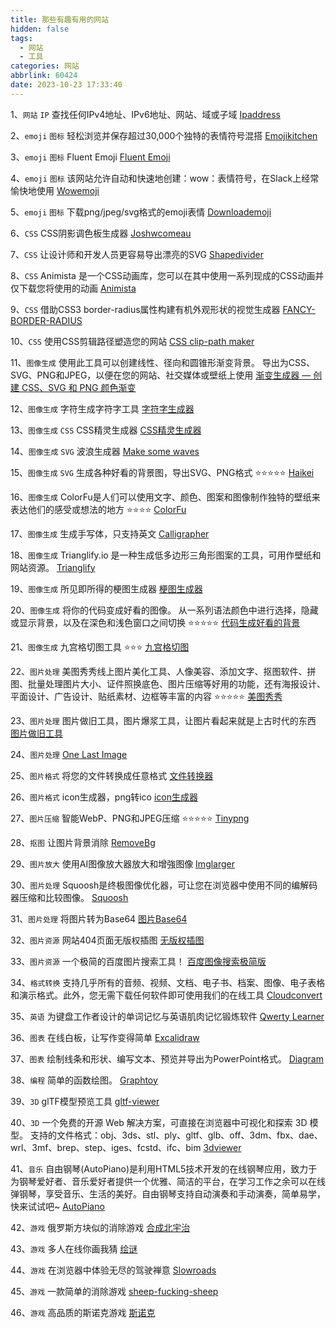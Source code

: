 ```yaml
---
title: 那些有趣有用的网站
hidden: false
tags:
  - 网站
  - 工具
categories: 网站
abbrlink: 60424
date: 2023-10-23 17:33:40
---
```


1、`网站` `IP` 查找任何IPv4地址、IPv6地址、网站、域或子域
[Ipaddress](https://www.ipaddress.com/)

2、`emoji` `图标` 轻松浏览并保存超过30,000个独特的表情符号混搭
[Emojikitchen](https://emojikitchen.dev/)

3、`emoji` `图标` Fluent Emoji
[Fluent Emoji](https://fluentemoji.com/)

4、`emoji` `图标` 该网站允许自动和快速地创建：wow：表情符号，在Slack上经常愉快地使用
[Wowemoji](https://wowemoji.dev/)

5、`emoji` `图标` 下载png/jpeg/svg格式的emoji表情
[Downloademoji](https://downloademoji.dev/)

6、`CSS` CSS阴影调色板生成器
[Joshwcomeau](https://www.joshwcomeau.com/shadow-palette/)

7、`CSS` 让设计师和开发人员更容易导出漂亮的SVG
[Shapedivider](https://www.shapedivider.app/)

8、`CSS` Animista 是一个CSS动画库，您可以在其中使用一系列现成的CSS动画并仅下载您将使用的动画
[Animista](https://animista.net/play/basic/rotate-scale)

9、`CSS` 借助CSS3 border-radius属性构建有机外观形状的视觉生成器
[FANCY-BORDER-RADIUS](https://9elements.github.io/fancy-border-radius/)

10、`CSS` 使用CSS剪辑路径塑造您的网站
[CSS clip-path maker](https://bennettfeely.com/clippy/)

11、`图像生成` 使用此工具可以创建线性、径向和圆锥形渐变背景。 导出为CSS、SVG、PNG和JPEG，以便在您的网站、社交媒体或壁纸上使用
[渐变生成器 — 创建 CSS、SVG 和 PNG 颜色渐变](https://doodad.dev/gradient-generator/)

12、`图像生成` 字符生成字符字工具
[字符字生成器](https://magiconch.com/fontfont/)

13、`图像生成` `CSS` CSS精灵生成器
[CSS精灵生成器](https://www.toptal.com/developers/css/sprite-generator/)

14、`图像生成` `SVG` 波浪生成器
[Make some waves](https://getwaves.io/)

15、`图像生成` `SVG` 生成各种好看的背景图，导出SVG、PNG格式 ⭐️⭐️⭐️⭐️⭐️
[Haikei](https://app.haikei.app/)

16、`图像生成` ColorFu是人们可以使用文字、颜色、图案和图像制作独特的壁纸来表达他们的感受或想法的地方 ⭐️⭐️⭐️⭐️
[ColorFu](https://pearmini.github.io/colorfu/#/)

17、`图像生成` 生成手写体，只支持英文
[Calligrapher](https://www.calligrapher.ai/)

18、`图像生成` Trianglify.io 是一种生成低多边形三角形图案的工具，可用作壁纸和网站资源。
[Trianglify](https://trianglify.io/)

19、`图像生成` 所见即所得的梗图生成器
[梗图生成器](https://x.magiconch.com/)

20、`图像生成` 将你的代码变成好看的图像。 从一系列语法颜色中进行选择，隐藏或显示背景，以及在深色和浅色窗口之间切换 ⭐️⭐️⭐️⭐️⭐️
[代码生成好看的背景](https://www.ray.so/)

21、`图像生成` 九宫格切图工具 ⭐️⭐️⭐️
[九宫格切图](https://v.magiconch.com/sns-image)

22、`图片处理` 美图秀秀线上图片美化工具、人像美容、添加文字、抠图软件、拼图、批量处理图片大小、证件照换底色、图片压缩等好用的功能，还有海报设计、平面设计、广告设计、贴纸素材、边框等丰富的内容 ⭐️⭐️⭐️⭐️⭐️
[美图秀秀](https://pc.meitu.com/)

23、`图片处理` 图片做旧工具，图片爆浆工具，让图片看起来就是上古时代的东西
[图片做旧工具](https://magiconch.com/patina/)

24、`图片处理` 
[One Last Image](https://lab.magiconch.com/one-last-image/)

25、`图片格式` 将您的文件转换成任意格式
[文件转换器](https://convertio.co/zh/)

26、`图片格式` icon生成器，png转ico
[icon生成器](https://www.aconvert.com/cn/icon/png-to-ico/)

27、`图片压缩` 智能WebP、PNG和JPEG压缩 ⭐️⭐️⭐️⭐️⭐️
[Tinypng](https://tinypng.com/)

28、`抠图` 让图片背景消除
[RemoveBg](https://www.remove.bg/zh)

29、`图片放大` 使用AI图像放大器放大和增強图像
[Imglarger](https://imglarger.com/zh-tw)

30、`图片处理` Squoosh是终极图像优化器，可让您在浏览器中使用不同的编解码器压缩和比较图像。
[Squoosh](https://squoosh.app/)

31、`图片处理` 将图片转为Base64
[图片Base64](https://image-to-base64.gutianhuang.red/)

32、`图片资源` 网站404页面无版权插图
[无版权插图](https://error404.fun/)

33、`图片资源` 一个极简的百度图片搜索工具！
[百度图像搜索极简版](https://lab.magiconch.com/baidu-images/)

34、`格式转换` 支持几乎所有的音频、视频、文档、电子书、档案、图像、电子表格和演示格式。此外，您无需下载任何软件即可使用我们的在线工具
[Cloudconvert](https://cloudconvert.com/)

35、`英语` 为键盘工作者设计的单词记忆与英语肌肉记忆锻炼软件
[Qwerty Learner](https://qwerty.kaiyi.cool/)

36、`图表` 在线白板，让写作变得简单
[Excalidraw](https://excalidraw.com/)

37、`图表` 绘制线条和形状、编写文本、预览并导出为PowerPoint格式。
[Diagram](https://webdemo.myscript.com/views/diagram/)

38、`编程` 简单的函数绘图。
[Graphtoy](https://graphtoy.com/)

39、`3D` glTF模型预览工具
[gltf-viewer](https://gltf-viewer.donmccurdy.com/)

40、`3D` 一个免费的开源 Web 解决方案，可直接在浏览器中可视化和探索 3D 模型。 支持的文件格式：obj、3ds、stl、ply、gltf、glb、off、3dm、fbx、dae、wrl、3mf、brep、step、iges、fcstd、ifc、bim
[3dviewer](https://3dviewer.net/)

41、`音乐` 自由钢琴(AutoPiano)是利用HTML5技术开发的在线钢琴应用，致力于为钢琴爱好者、音乐爱好者提供一个优雅、简洁的平台，在学习工作之余可以在线弹钢琴，享受音乐、生活的美好。自由钢琴支持自动演奏和手动演奏，简单易学，快来试试吧~
[AutoPiano](https://www.autopiano.cn/)

42、`游戏` 俄罗斯方块似的消除游戏
[合成北宇治](https://magiconch.com/mix-eupho/)

43、`游戏` 多人在线你画我猜
[绘谜](https://enazo.cn/)

44、`游戏` 在浏览器中体验无尽的驾驶禅意
[Slowroads](https://slowroads.io/)

45、`游戏` 一款简单的消除游戏
[sheep-fucking-sheep](https://sheep-fucking-sheep.gutianhuang.red/)

46、`游戏` 高品质的斯诺克游戏
[斯诺克](http://www.heyzxz.me/pcol/)
